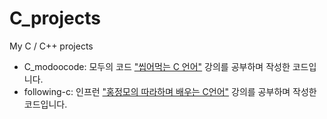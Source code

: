 # C_projects
My C / C++ projects

* C_modoocode: 모두의 코드 <a href="https://modoocode.com/184">"씹어먹는 C 언어"</a> 강의를 공부하며 작성한 코드입니다.
* following-c: 인프런 <a href="https://www.inflearn.com/course/following-c">"홍정모의 따라하며 배우는 C언어"</a> 강의를 공부하며 작성한 코드입니다.
